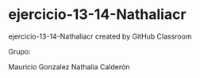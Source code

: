 # ejercicio-13-14-Nathaliacr
ejercicio-13-14-Nathaliacr created by GitHub Classroom


Grupo:

Mauricio Gonzalez
Nathalia Calderón 
